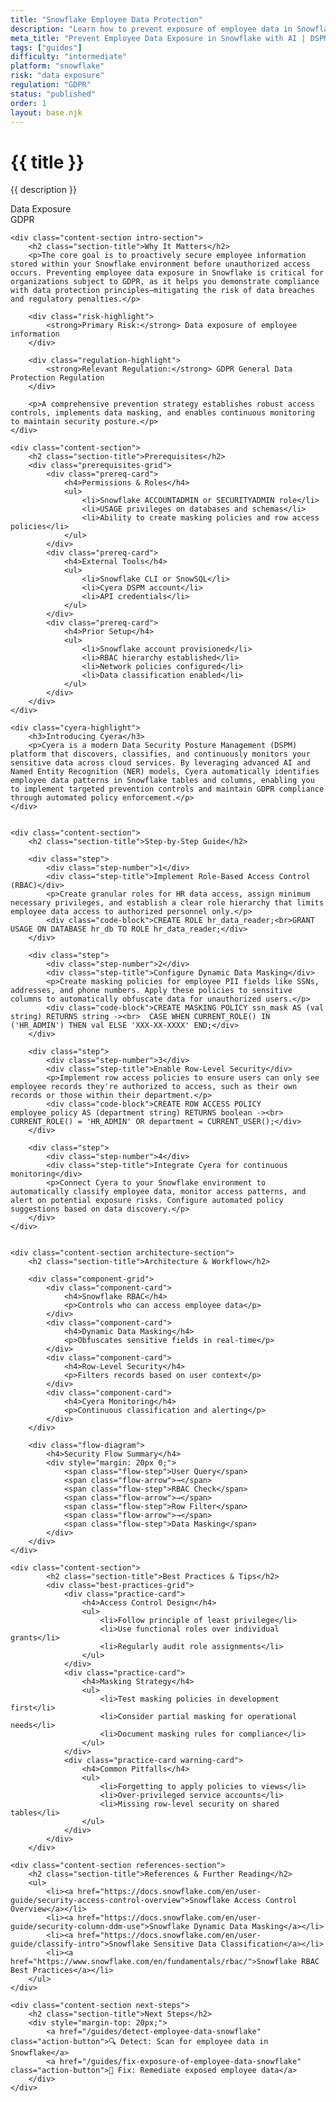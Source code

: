 ```yaml
---
title: "Snowflake Employee Data Protection"
description: "Learn how to prevent exposure of employee data in Snowflake environments. Follow step-by-step guidance for GDPR compliance."
meta_title: "Prevent Employee Data Exposure in Snowflake with AI | DSPM Guide"
tags: ["guides"]
difficulty: "intermediate"
platform: "snowflake"
risk: "data exposure"
regulation: "GDPR"
status: "published"
order: 1
layout: base.njk
---
```


<div class="container">
    <div class="header">
        <h1>{{ title }}</h1>
        <p>{{ description }}</p>
        <div class="badge">Data Exposure</div>
        <div class="badge regulation">GDPR</div>
    </div>

    <div class="content-section intro-section">
        <h2 class="section-title">Why It Matters</h2>
        <p>The core goal is to proactively secure employee information stored within your Snowflake environment before unauthorized access occurs. Preventing employee data exposure in Snowflake is critical for organizations subject to GDPR, as it helps you demonstrate compliance with data protection principles—mitigating the risk of data breaches and regulatory penalties.</p>
        
        <div class="risk-highlight">
            <strong>Primary Risk:</strong> Data exposure of employee information
        </div>
        
        <div class="regulation-highlight">
            <strong>Relevant Regulation:</strong> GDPR General Data Protection Regulation
        </div>
        
        <p>A comprehensive prevention strategy establishes robust access controls, implements data masking, and enables continuous monitoring to maintain security posture.</p>
    </div>

    <div class="content-section">
        <h2 class="section-title">Prerequisites</h2>
        <div class="prerequisites-grid">
            <div class="prereq-card">
                <h4>Permissions & Roles</h4>
                <ul>
                    <li>Snowflake ACCOUNTADMIN or SECURITYADMIN role</li>
                    <li>USAGE privileges on databases and schemas</li>
                    <li>Ability to create masking policies and row access policies</li>
                </ul>
            </div>
            <div class="prereq-card">
                <h4>External Tools</h4>
                <ul>
                    <li>Snowflake CLI or SnowSQL</li>
                    <li>Cyera DSPM account</li>
                    <li>API credentials</li>
                </ul>
            </div>
            <div class="prereq-card">
                <h4>Prior Setup</h4>
                <ul>
                    <li>Snowflake account provisioned</li>
                    <li>RBAC hierarchy established</li>
                    <li>Network policies configured</li>
                    <li>Data classification enabled</li>
                </ul>
            </div>
        </div>
    </div>
	
    <div class="cyera-highlight">
        <h3>Introducing Cyera</h3>
        <p>Cyera is a modern Data Security Posture Management (DSPM) platform that discovers, classifies, and continuously monitors your sensitive data across cloud services. By leveraging advanced AI and Named Entity Recognition (NER) models, Cyera automatically identifies employee data patterns in Snowflake tables and columns, enabling you to implement targeted prevention controls and maintain GDPR compliance through automated policy enforcement.</p>
    </div>
	

    <div class="content-section">
        <h2 class="section-title">Step-by-Step Guide</h2>
        
        <div class="step">
            <div class="step-number">1</div>
            <div class="step-title">Implement Role-Based Access Control (RBAC)</div>
            <p>Create granular roles for HR data access, assign minimum necessary privileges, and establish a clear role hierarchy that limits employee data access to authorized personnel only.</p>
            <div class="code-block">CREATE ROLE hr_data_reader;<br>GRANT USAGE ON DATABASE hr_db TO ROLE hr_data_reader;</div>
        </div>

        <div class="step">
            <div class="step-number">2</div>
            <div class="step-title">Configure Dynamic Data Masking</div>
            <p>Create masking policies for employee PII fields like SSNs, addresses, and phone numbers. Apply these policies to sensitive columns to automatically obfuscate data for unauthorized users.</p>
            <div class="code-block">CREATE MASKING POLICY ssn_mask AS (val string) RETURNS string -><br>  CASE WHEN CURRENT_ROLE() IN ('HR_ADMIN') THEN val ELSE 'XXX-XX-XXXX' END;</div>
        </div>

        <div class="step">
            <div class="step-number">3</div>
            <div class="step-title">Enable Row-Level Security</div>
            <p>Implement row access policies to ensure users can only see employee records they're authorized to access, such as their own records or those within their department.</p>
            <div class="code-block">CREATE ROW ACCESS POLICY employee_policy AS (department string) RETURNS boolean -><br>  CURRENT_ROLE() = 'HR_ADMIN' OR department = CURRENT_USER();</div>
        </div>

        <div class="step">
            <div class="step-number">4</div>
            <div class="step-title">Integrate Cyera for continuous monitoring</div>
            <p>Connect Cyera to your Snowflake environment to automatically classify employee data, monitor access patterns, and alert on potential exposure risks. Configure automated policy suggestions based on data discovery.</p>
        </div>
    </div>


    <div class="content-section architecture-section">
        <h2 class="section-title">Architecture & Workflow</h2>
        
        <div class="component-grid">
            <div class="component-card">
                <h4>Snowflake RBAC</h4>
                <p>Controls who can access employee data</p>
            </div>
            <div class="component-card">
                <h4>Dynamic Data Masking</h4>
                <p>Obfuscates sensitive fields in real-time</p>
            </div>
            <div class="component-card">
                <h4>Row-Level Security</h4>
                <p>Filters records based on user context</p>
            </div>
            <div class="component-card">
                <h4>Cyera Monitoring</h4>
                <p>Continuous classification and alerting</p>
            </div>
        </div>

        <div class="flow-diagram">
            <h4>Security Flow Summary</h4>
            <div style="margin: 20px 0;">
                <span class="flow-step">User Query</span>
                <span class="flow-arrow">→</span>
                <span class="flow-step">RBAC Check</span>
                <span class="flow-arrow">→</span>
                <span class="flow-step">Row Filter</span>
                <span class="flow-arrow">→</span>
                <span class="flow-step">Data Masking</span>
            </div>
        </div>
    </div>

	<div class="content-section">
	        <h2 class="section-title">Best Practices & Tips</h2>
	        <div class="best-practices-grid">
	            <div class="practice-card">
	                <h4>Access Control Design</h4>
	                <ul>
	                    <li>Follow principle of least privilege</li>
	                    <li>Use functional roles over individual grants</li>
	                    <li>Regularly audit role assignments</li>
	                </ul>
	            </div>
	            <div class="practice-card">
	                <h4>Masking Strategy</h4>
	                <ul>
	                    <li>Test masking policies in development first</li>
	                    <li>Consider partial masking for operational needs</li>
	                    <li>Document masking rules for compliance</li>
	                </ul>
	            </div>
	            <div class="practice-card warning-card">
	                <h4>Common Pitfalls</h4>
	                <ul>
	                    <li>Forgetting to apply policies to views</li>
	                    <li>Over-privileged service accounts</li>
	                    <li>Missing row-level security on shared tables</li>
	                </ul>
	            </div>
	        </div>
	    </div>

    <div class="content-section references-section">
        <h2 class="section-title">References & Further Reading</h2>
        <ul>
            <li><a href="https://docs.snowflake.com/en/user-guide/security-access-control-overview">Snowflake Access Control Overview</a></li>
            <li><a href="https://docs.snowflake.com/en/user-guide/security-column-ddm-use">Snowflake Dynamic Data Masking</a></li>
            <li><a href="https://docs.snowflake.com/en/user-guide/classify-intro">Snowflake Sensitive Data Classification</a></li>
            <li><a href="https://www.snowflake.com/en/fundamentals/rbac/">Snowflake RBAC Best Practices</a></li>
        </ul>
    </div>

    <div class="content-section next-steps">
        <h2 class="section-title">Next Steps</h2>
        <div style="margin-top: 20px;">
            <a href="/guides/detect-employee-data-snowflake" class="action-button">🔍 Detect: Scan for employee data in Snowflake</a>
            <a href="/guides/fix-exposure-of-employee-data-snowflake" class="action-button">🔧 Fix: Remediate exposed employee data</a>
        </div>
    </div>
</div>